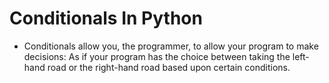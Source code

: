 # Conditionals In Python

- Conditionals allow you, the programmer, to allow your program to make decisions: As if your program has the choice between taking the left-hand road or the right-hand road based upon certain conditions.

